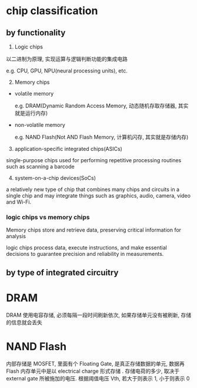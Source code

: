 # chip classification

## by functionality

1. Logic chips

以二进制为原理, 实现运算与逻辑判断功能的集成电路

e.g. CPU, GPU, NPU(neural processing units), etc.

2. Memory chips

-   volatile memory

    e.g. DRAM(Dynamic Random Access Memory, 动态随机存取存储器, 其实就是运行内存)

-   non-volatile memory

    e.g. NAND Flash(Not AND Flash Memory, 计算机闪存, 其实就是存储内存)

3. application-specific integrated chips(ASICs)

single-purpose chips used for performing repetitive processing routines such as scanning a barcode

4. system-on-a-chip devices(SoCs)

a relatively new type of chip that combines many chips and circuits in a single chip and may integrate things such as graphics, audio, camera, video and Wi-Fi.

### logic chips vs memory chips

Memory chips store and retrieve data, preserving critical information for analysis

logic chips process data, execute instructions, and make essential decisions to guarantee precision and reliability in measurements.

## by type of integrated circuitry

# DRAM

DRAM 使用电容存储, 必须每隔一段时间刷新依次, 如果存储单元没有被刷新, 存储的信息就会丢失

# NAND Flash

内部存储是 MOSFET, 里面有个 Floating Gate, 是真正存储数据的单元, 数据再 Flash 内存单元中是以 electrical charge 形式存储
. 存储电荷的多少, 取决于 external gate 所被施加的电压. 根据阈值电压 Vth, 若大于则表示 1, 小于则表示 0
